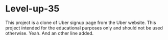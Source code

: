# Level-up-35
This project is a clone of Uber signup page from the Uber website.
This project intended for the educational purposes only and should not be used otherwise.
Yeah.
And an other line added.
